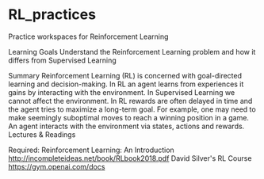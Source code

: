 # RL_practices
Practice workspaces for Reinforcement Learning

Learning Goals
Understand the Reinforcement Learning problem and how it differs from Supervised Learning

Summary
Reinforcement Learning (RL) is concerned with goal-directed learning and decision-making.
In RL an agent learns from experiences it gains by interacting with the environment. In Supervised Learning we cannot affect the environment.
In RL rewards are often delayed in time and the agent tries to maximize a long-term goal. For example, one may need to make seemingly suboptimal moves to reach a winning position in a game.
An agent interacts with the environment via states, actions and rewards.
Lectures & Readings

Required:
Reinforcement Learning: An Introduction http://incompleteideas.net/book/RLbook2018.pdf
David Silver's RL Course
https://gym.openai.com/docs
